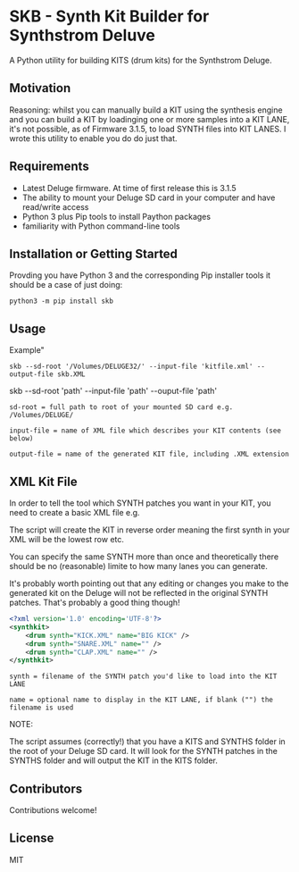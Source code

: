 # SKB - Synth Kit Builder for Synthstrom Deluve

A Python utility for building KITS (drum kits) for the Synthstrom Deluge.

## Motivation

Reasoning: whilst you can manually build a KIT using the synthesis engine and you can build a KIT by loadinging one or more samples into a KIT LANE, it's not possible, as of Firmware 3.1.5, to load SYNTH files into KIT LANES. I wrote this utility to enable you do do just that.

## Requirements

- Latest Deluge firmware. At time of first release this is 3.1.5
- The ability to mount your Deluge SD card in your computer and have read/write access
- Python 3 plus Pip tools to install Paython packages
- familiarity with Python command-line tools

## Installation or Getting Started

Provding you have Python 3 and the corresponding Pip installer tools it should be a case of just doing:

```Text
python3 -m pip install skb
```

## Usage

Example"

```Text
skb --sd-root '/Volumes/DELUGE32/' --input-file 'kitfile.xml' --output-file skb.XML
```

skb --sd-root 'path' --input-file 'path' --ouput-file 'path'

```Text
sd-root = full path to root of your mounted SD card e.g. /Volumes/DELUGE/

input-file = name of XML file which describes your KIT contents (see below)

output-file = name of the generated KIT file, including .XML extension
```

## XML Kit File

In order to tell the tool which SYNTH patches you want in your KIT, you need to create a basic XML file e.g.

The script will create the KIT in reverse order meaning the first synth in your XML will be the lowest row etc.

You can specify the same SYNTH more than once and theoretically there should be no (reasonable) limite to how many lanes you can generate.

It's probably worth pointing out that any editing or changes you make to the generated kit on the Deluge will not be reflected in the original SYNTH patches. That's probably a good thing though!

```XML
<?xml version='1.0' encoding='UTF-8'?>
<synthkit>
    <drum synth="KICK.XML" name="BIG KICK" />
    <drum synth="SNARE.XML" name="" />
    <drum synth="CLAP.XML" name="" />
</synthkit>
```

```Text
synth = filename of the SYNTH patch you'd like to load into the KIT LANE

name = optional name to display in the KIT LANE, if blank ("") the filename is used
```

NOTE:

The script assumes (correctly!) that you have a KITS and SYNTHS folder in the root of your Deluge SD card. It will look for the SYNTH patches in the SYNTHS folder and will output the KIT in the KITS folder.

## Contributors

Contributions welcome!

## License

MIT
